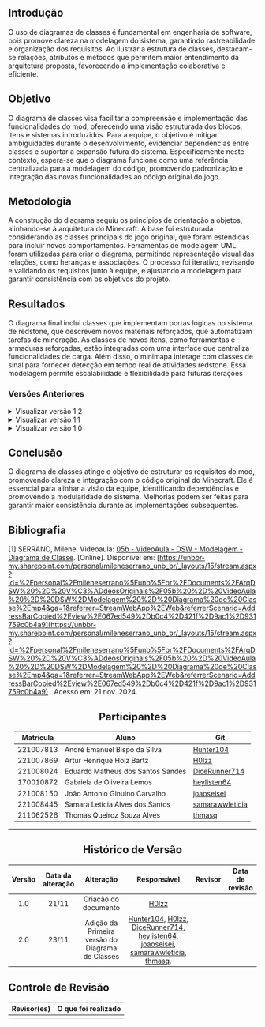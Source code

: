 ## Introdução 
<!--  
- **Apresente o tema do projeto ou estudo;**
- **Busque trazer referências no decorrer do texto;**
- Destaque a relevância do diagrama ou abordagem para a área de aplicação.
- Mencione brevemente os principais aspectos que serão abordados no documento.
-->

O uso de diagramas de classes é fundamental em engenharia de software, pois promove clareza na modelagem do sistema, garantindo rastreabilidade e organização dos requisitos. Ao ilustrar a estrutura de classes, destacam-se relações, atributos e métodos que permitem maior entendimento da arquitetura proposta, favorecendo a implementação colaborativa e eficiente.

## Objetivo
<!--  
- **Declare o que se pretende alcançar com o diagrama em projetos no geral; Busque referenciar!**
- **Declare o que se pretende alcançar com o diagrama para equipe neste contexto;**
- **Destaque os resultados esperados, como soluções para problemas, melhorias no entendimento ou suporte à tomada de decisões.**
-->

O diagrama de classes visa facilitar a compreensão e implementação das funcionalidades do mod, oferecendo uma visão estruturada dos blocos, itens e sistemas introduzidos. Para a equipe, o objetivo é mitigar ambiguidades durante o desenvolvimento, evidenciar dependências entre classes e suportar a expansão futura do sistema. Especificamente neste contexto, espera-se que o diagrama funcione como uma referência centralizada para a modelagem do código, promovendo padronização e integração das novas funcionalidades ao código original do jogo.

## Metodologia
<!--  
- **Explique o processo utilizado para desenvolver o trabalho. COMO foi feito?**
- **Descreva as ferramentas, técnicas ou referências utilizadas na construção do diagrama ou solução. Se houver alguma ferramenta específica determinada pela professora, a sugestão é usá-la sendo em qualquer etapa do processo. Podem começar com uma ferramenta que já são familiarizados e depois explorar outras ferramentas.**
- Se desejarem, podem citar os desafios encontrados seguindo a metodologia, propostas de melhoria, etc.
-->

A construção do diagrama seguiu os princípios de orientação a objetos, alinhando-se à arquitetura do Minecraft. A base foi estruturada considerando as classes principais do jogo original, que foram estendidas para incluir novos comportamentos. Ferramentas de modelagem UML foram utilizadas para criar o diagrama, permitindo representação visual das relações, como heranças e associações. O processo foi iterativo, revisando e validando os requisitos junto à equipe, e ajustando a modelagem para garantir consistência com os objetivos do projeto.

## Resultados
<!--  
- **Apresente o produto final, como o diagrama ou solução desenvolvida.** 
- **Desenvolva ao menos um parágrafo referenciando a figura**
- **Adicione "Figura 1 - Título da Figura/Quadro/Tabela" acima e "Fonte: " abaixo dela**
- Destaque os pontos principais ou insights obtidos durante o processo.
- **APRESENTE AS VERSÕES DO DIAGRAMA!! Podem usar o formato abaixo para poluir menos a página**
-->

O diagrama final inclui classes que implementam portas lógicas no sistema de redstone, que descrevem novos materiais reforçados, que automatizam tarefas de mineração. As classes de novos itens, como ferramentas e armaduras reforçadas, estão integradas com uma interface que centraliza funcionalidades de carga. Além disso, o minimapa interage com classes de sinal para fornecer detecção em tempo real de atividades redstone. Essa modelagem permite escalabilidade e flexibilidade para futuras iterações

### Versões Anteriores

<details>
<summary>Visualizar versão 1.2</summary>

### Versão 1.2
<!-- Alterar para o Diagrama de Classes>
<!-- Aqui documente as mudanças de uma versão para a outra -->
A Figura 1 apresenta não só o BPMN revisado como também alguns materiais utilizados durante sua confecção.

<center><b>Figura 1 -</b> BPMN revisado versão 1.2</center>

![Versao 1.2](../assets/BPMN/bpmn2.png)

<center><b>Fonte:</b> Lemos, 2024.</center>

</details>

<details>
<summary>Visualizar versão 1.1</summary>

### Versão 1.1

A Figura 2 apresenta não só o BPMN revisado como também alguns materiais utilizados durante sua confecção.

<center><b>Figura 2 -</b> BPMN revisado versão 1.1</center>

![Versao 1.1](../assets/BPMN/bpmnRevisado.jpg)

<center><b>Fonte:</b> Silva, Lemos, Sandes, Carvalho, 2024.</center>

</details>

<details>
<summary>Visualizar versão 1.0</summary>

### Versão 1.0

Primeiro rascunho do Diagrama de Classes pode ser vista na Figura 3.

<center><b>Figura 3 -</b> Diagrama de Classes versão 1.0</center>

![Versão 1.0](../assets/diagramadeclasses.drawio.png)

<center><b>Fonte:</b> Silva, Bartz, Sandes, Lemos,  Carvalho, Santos, Alves, 2024.</center>

</details>

## Conclusão
<!--  
-   **Resuma os pontos principais do trabalho.**
-   **Avalie se os objetivos foram alcançados e o impacto do trabalho.**
-   **Apresente perspectivas para melhorias ou trabalhos futuros.**
-->

O diagrama de classes atinge o objetivo de estruturar os requisitos do mod, promovendo clareza e integração com o código original do Minecraft. Ele é essencial para alinhar a visão da equipe, identificando dependências e promovendo a modularidade do sistema. Melhorias podem ser feitas para garantir maior consistência durante as implementações subsequentes.

## Bibliografia 

 [1] SERRANO, Milene. Videoaula: [05b - VideoAula - DSW - Modelagem - Diagrama de Classe](https://unbbr-my.sharepoint.com/personal/mileneserrano_unb_br/_layouts/15/stream.aspx?id=%2Fpersonal%2Fmileneserrano%5Funb%5Fbr%2FDocuments%2FArqDSW%20%2D%20V%C3%ADdeosOriginais%2F05b%20%2D%20VideoAula%20%2D%20DSW%2DModelagem%20%2D%20Diagrama%20de%20Classe%2Emp4&ga=1&referrer=StreamWebApp%2EWeb&referrerScenario=AddressBarCopied%2Eview%2E067ed549%2Db0c4%2D421f%2D9ac1%2D931759c0b4a9). [Online]. Disponível em: [https://unbbr-my.sharepoint.com/personal/mileneserrano_unb_br/_layouts/15/stream.aspx?id=%2Fpersonal%2Fmileneserrano%5Funb%5Fbr%2FDocuments%2FArqDSW%20%2D%20V%C3%ADdeosOriginais%2F05b%20%2D%20VideoAula%20%2D%20DSW%2DModelagem%20%2D%20Diagrama%20de%20Classe%2Emp4&ga=1&referrer=StreamWebApp%2EWeb&referrerScenario=AddressBarCopied%2Eview%2E067ed549%2Db0c4%2D421f%2D9ac1%2D931759c0b4a9](https://unbbr-my.sharepoint.com/personal/mileneserrano_unb_br/_layouts/15/stream.aspx?id=%2Fpersonal%2Fmileneserrano%5Funb%5Fbr%2FDocuments%2FArqDSW%20%2D%20V%C3%ADdeosOriginais%2F05b%20%2D%20VideoAula%20%2D%20DSW%2DModelagem%20%2D%20Diagrama%20de%20Classe%2Emp4&ga=1&referrer=StreamWebApp%2EWeb&referrerScenario=AddressBarCopied%2Eview%2E067ed549%2Db0c4%2D421f%2D9ac1%2D931759c0b4a9) . Acesso em: 21 nov. 2024.

<center>

## Participantes

</center>

<!-- de preferência: em ordem alfabética, seguindo o exemplo: -->

<div style="margin: 0 auto; width: fit-content;">

| Matrícula | Aluno                                 | Git                                                           |
| --------- | ------------------------------------- | ------------------------------------------------------------- |
| 221007813 | André Emanuel Bispo da Silva          | [Hunter104](https://github.com/Hunter104)                     |
| 221007869 | Artur Henrique Holz Bartz             | [H0lzz](https://github.com/H0lzz)                             |
| 221008024 | Eduardo Matheus dos Santos Sandes     | [DiceRunner714](https://github.com/DiceRunner714)             |
| 170010872 | Gabriela de Oliveira Lemos            | [heylisten64](https://github.com/heylisten64)                 |
| 221008150 | João Antonio Ginuino Carvalho         | [joaoseisei](https://github.com/joaoseisei)                   |
| 221008445 | Samara Letícia Alves dos Santos       | [samarawwleticia](https://github.com/samarawwleticia)         |
| 211062526 | Thomas Queiroz Souza Alves            | [thmasq](https://github.com/thmasq)                           |


</div>

---

<center>

## Histórico de Versão

</center>

<div style="margin: 0 auto; width: fit-content;">

| Versão | Data da alteração |            Alteração            |                  Responsável                  |                      Revisor                       | Data de revisão |
| :----: | :---------------: | :-----------------------------: | :-------------------------------------------: | :------------------------------------------------: | :-------------: |
|  1.0   |       21/11       |      Criação do documento       | [H0lzz](https://github.com/H0lzz)             |                                                    |                 |
|  2.0   |       23/11       |      Adição da Primeira versão do Diagrama de Classes       | [Hunter104](https://github.com/Hunter104), [H0lzz](https://github.com/H0lzz), [DiceRunner714](https://github.com/DiceRunner714), [heylisten64](https://github.com/heylisten64), [joaoseisei](https://github.com/joaoseisei), [samarawwleticia](https://github.com/samarawwleticia), [thmasq](https://github.com/thmasq).             |                                                    |                 |

</div>

## Controle de Revisão

|                        Revisor(es)                        |                                             O que foi realizado                                             |
|:---------------------------------------------------------:|:-----------------------------------------------------------------------------------------------------------:|
|                                                           |                                                                                                             |
